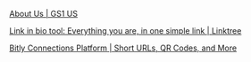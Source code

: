 
[About Us | GS1 US](https://www.gs1us.org/who-we-are/about-us)

[Link in bio tool: Everything you are, in one simple link | Linktree](https://linktr.ee/)

[Bitly Connections Platform | Short URLs, QR Codes, and More](https://bitly.com/)




